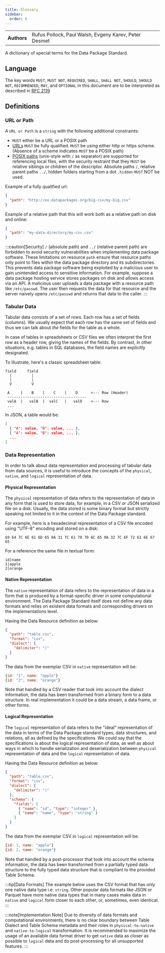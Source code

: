 ```yaml
---
title: Glossary
sidebar:
  order: 6
---
```


<table>
  <tr>
    <th>Authors</th>
    <td>Rufus Pollock, Paul Walsh, Evgeny Karev, Peter Desmet</td>
  </tr>
</table>

A dictionary of special terms for the Data Package Standard.

## Language

The key words `MUST`, `MUST NOT`, `REQUIRED`, `SHALL`, `SHALL NOT`, `SHOULD`, `SHOULD NOT`, `RECOMMENDED`, `MAY`, and `OPTIONAL` in this document are to be interpreted as described in [RFC 2119](https://www.ietf.org/rfc/rfc2119.txt)

## Definitions

### URL or Path

A `URL or Path` is a `string` with the following additional constraints:

- `MUST` either be a URL or a POSIX path
- [URLs](https://en.wikipedia.org/wiki/Uniform_Resource_Locator) `MUST` be fully qualified. `MUST` be using either http or https scheme. (Absence of a scheme indicates `MUST` be a POSIX path)
- [POSIX paths](https://en.wikipedia.org/wiki/Path_%28computing%29#POSIX_pathname_definition) (unix-style with `/` as separator) are supported for referencing local files, with the security restraint that they `MUST` be relative siblings or children of the descriptor. Absolute paths `/`, relative parent paths `../`, hidden folders starting from a dot `.hidden` `MUST` NOT be used.

Example of a fully qualified url:

```json
{
  "path": "http://ex.datapackages.org/big-csv/my-big.csv"
}
```

Example of a relative path that this will work both as a relative path on disk and online:

```json
{
  "path": "my-data-directory/my-csv.csv"
}
```

:::caution[Security]
`/` (absolute path) and `../` (relative parent path) are forbidden to avoid security vulnerabilities when implementing data package software. These limitations on resource `path` ensure that resource paths only point to files within the data package directory and its subdirectories. This prevents data package software being exploited by a malicious user to gain unintended access to sensitive information. For example, suppose a data package hosting service stores packages on disk and allows access via an API. A malicious user uploads a data package with a resource path like `/etc/passwd`. The user then requests the data for that resource and the server naively opens `/etc/passwd` and returns that data to the caller.
:::

### Tabular Data

Tabular data consists of a set of rows. Each row has a set of fields (columns). We usually expect that each row has the same set of fields and thus we can talk about _the_ fields for the table as a whole.

In case of tables in spreadsheets or CSV files we often interpret the first row as a header row, giving the names of the fields. By contrast, in other situations, e.g. tables in SQL databases, the field names are explicitly designated.

To illustrate, here's a classic spreadsheet table:

```text
field     field
  |         |
  |         |
  V         V

 A     |    B    |    C    |    D      <--- Row (Header)
 ------------------------------------
 valA  |   valB  |  valC   |   valD    <--- Row
 ...
```

In JSON, a table would be:

```json
[
  { "A": value, "B": value, ... },
  { "A": value, "B": value, ... },
  ...
]
```

### Data Representation

In order to talk about data representation and processing of tabular data from data sources, it is useful to introduce the concepts of the `physical`, `native`, and `logical` representation of data.

#### Physical Representation

The `physical` representation of data refers to the representation of data in any form that is used to store data, for example, in a CSV or JSON serialized file on a disk. Usually, the data stored is some binary format but strictly speaking not limited to it in the context of the Data Package standard.

For example, here is a hexadecimal representation of a CSV file encoded using "UTF-8" encoding and stored on a disk:

```text title=table.csv
69 64 7C 6E 61 6D 65 0A 31 7C 61 70 70 6C 65 0A 32 7C 6F 72 61 6E 67 65
```

For a reference the same file in textual form:

```text
id|name
1|apple
2|orange
```

#### Native Representation

The `native` representation of data refers to the representation of data in a form that is produced by a format-specific driver in some computational environment. The Data Package Standard itself does not define any data formats and relies on existent data formats and corresponding drivers on the implementations level.

Having the Data Resource definition as below:

```json
{
  "path": "table.csv",
  "format": "csv",
  "dialect": {
    "delimiter": "|"
  }
}
```

The data from the exemplar CSV in `native` representation will be:

```javascript
{id: "1", name: "apple"}
{id: "2", name: "orange"}
```

Note that handled by a CSV reader that took into account the dialect information, the data has been transformed from a binary form to a data structure. In real implementation it could be a data stream, a data frame, or other forms.

#### Logical Representation

The `logical` representation of data refers to the "ideal" representation of the data in terms of the Data Package standard types, data structures, and relations, all as defined by the specifications. We could say that the specifications is about the logical representation of data, as well as about ways in which to handle serialization and deserialization between `physical` representation of data and the `logical` representation of data.

Having the Data Resource definition as below:

```json
{
  "path": "table.csv",
  "format": "csv",
  "dialect": {
    "delimiter": "|"
  },
  "schema": {
    "fields": [
      { "name": "id", "type": "integer" },
      { "name": "name", "type": "string" }
    ]
  }
}
```

The data from the exemplar CSV in `logical` representation will be:

```javascript
{id: 1, name: "apple"}
{id: 2, name: "orange"}
```

Note that handled by a post-processor that took into account the schema information, the data has been transformed from a partially typed data structure to the fully typed data structure that is compliant to the provided Table Schema.

:::tip[Data Formats]
The example below uses the CSV format that has only one native data type i.e. `string`. Other popular data formats like JSON or Parquet have more native data types that in many cases make data in `native` and `logical` form closer to each other, or, sometimes, even identical.
:::

:::note[Implementation Note]
Due to diversity of data formats and computational environments, there is no clear boundary between Table Dialect and Table Schema metadata and their roles in `physical-to-native` and `native-to-logical` transformation. It is recommended to maximize the usage of an available data format driver to get `native` data as closer as possible to `logical` data and do post-processing for all unsupported features.
:::

